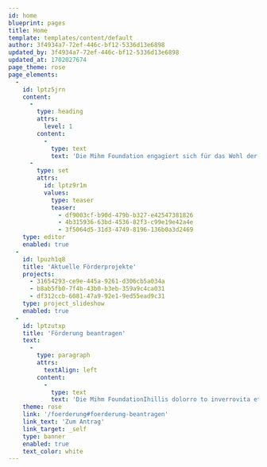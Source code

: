 ```yaml
---
id: home
blueprint: pages
title: Home
template: templates/content/default
author: 3f4934a7-72ef-446c-bf12-5336d13e6898
updated_by: 3f4934a7-72ef-446c-bf12-5336d13e6898
updated_at: 1702027674
page_theme: rose
page_elements:
  -
    id: lptz5jrn
    content:
      -
        type: heading
        attrs:
          level: 1
        content:
          -
            type: text
            text: 'Die Mihm Foundation engagiert sich für das Wohl der Menschen. Im Kleinen genauso wie im ganz Grossen.'
      -
        type: set
        attrs:
          id: lptz9r1m
          values:
            type: teaser
            teaser:
              - df9003cf-b90d-479b-b327-e42547381826
              - 4b315936-63bd-4536-82f3-c99e19e42a4e
              - 3f5064d5-31d3-4749-8196-136b0a3d2469
    type: editor
    enabled: true
  -
    id: lpuzh1q8
    title: 'Aktuelle Förderprojekte'
    projects:
      - 31654293-ce9e-445a-9261-d306cb5a034a
      - b8ab5fb0-7f4b-43b0-b3eb-359a9c4ca031
      - df312ccb-6081-47a9-92e1-9ed55ead9c31
    type: project_slideshow
    enabled: true
  -
    id: lptzutxp
    title: 'Förderung beantragen'
    text:
      -
        type: paragraph
        attrs:
          textAlign: left
        content:
          -
            type: text
            text: 'Die Mihm FoundationIhillis dolorro to inverrovita et peris eveligendae nonseque susaerfera exerchicit voluptatus est verum eat.'
    theme: rose
    link: '/foerderung#foerderung-beantragen'
    link_text: 'Zum Antrag'
    link_target: _self
    type: banner
    enabled: true
    text_color: white
---
```


